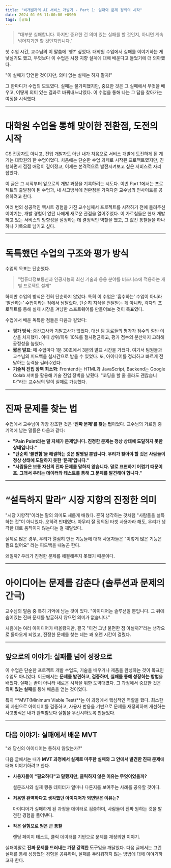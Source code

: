 ```yaml
---
title: "비개발자의 AI 서비스 개발기 - Part 1: 실패와 문제 정의의 시작"
date: 2024-01-05 11:00:00 +0900
tags: [글또]
---
```


> "대부분 실패합니다. 하지만 중요한 건 의미 있는 실패를 할 것인지, 아니면 계속 넘어지기만 할 것인지입니다."

첫 수업 시간, 교수님의 이 말씀에 '엥?' 싶었다. 대학원 수업에서 실패를 이야기하는 게 낯설기도 했고, 무엇보다 이 수업은 시장 지향 설계에 대해 배운다고 들었기에 더 의아했다.

"이 실패가 당연한 것이지만, 의미 없는 실패는 하지 말자!"

그 한마디가 수업의 모토였다. 실패는 불가피했지만, 중요한 것은 그 실패에서 무엇을 배우고, 어떻게 의미 있는 결과로 바꿔내느냐였다. 이 수업을 통해 나는 그 답을 찾아가는 여정을 시작했다.

---

# **대학원 수업을 통해 맞이한 전환점, 도전의 시작**

CS 전공자도 아니고, 전업 개발자도 아닌 내가 처음으로 서비스 개발에 도전하게 된 계기는 대학원의 한 수업이었다. 처음에는 단순한 수업 과제로 시작된 프로젝트였지만, 진행하면서 점점 애정이 깊어졌고, 이제는 본격적으로 발전시켜보고 싶은 서비스로 자리 잡았다.

이 글은 그 시작부터 앞으로의 개발 과정을 기록하려는 시도다. 이번 Part 1에서는 프로젝트의 출발점이 된 수업과, 내 사고방식에 전환점을 가져다준 교수님의 인사이트를 공유하려고 한다.

여러 번의 성공적인 엑시트 경험을 가진 교수님께서 프로젝트를 시작하기 전에 들려주신 이야기는, 개발 경험이 없던 나에게 새로운 관점을 열어주었다. 이 가르침들은 현재 개발하고 있는 서비스의 방향성을 설정하는 데 결정적인 역할을 했고, 그 값진 통찰들을 하나하나 기록으로 남기고 싶다.

---

# **독특했던 수업의 구조와 평가 방식**

수업의 목표는 단순했다.

> "컴퓨터정보통신과 인공지능의 최신 기술과 응용 분야를 비즈니스에 적용하는 개별 프로젝트 설계"

하지만 수업의 방식은 전혀 단순하지 않았다. 특히 이 수업은 ‘흡수하는’ 수업이 아니라 ‘발산하는’ 수업이라는 점에서 남달랐다. 단순히 지식을 전달받는 게 아니라, 각자의 프로젝트를 통해 실제 시장을 겨냥한 소프트웨어를 만들어보는 것이 목표였다.

수업에서 배운 독특한 점들은 다음과 같았다:

- **평가 방식**: 중간고사와 기말고사가 없었다. 대신 팀 동료들의 평가가 점수의 절반 이상을 차지했다. 이때 상위/하위 10%를 절사평균하고, 평가 점수의 분산까지 고려해 공정성을 높였다.
- **짧은 발표**: 매 수업마다 1분 30초에서 3분의 발표 시간을 가졌다. 여기서 팀원들과 교수님의 피드백을 실시간으로 받을 수 있었다. 또, 아이디어를 정리하고 빠르게 전달하는 능력을 길러주었다.
- **기술적 진입 장벽 최소화**: Frontend는 HTML과 JavaScript, Backend는 Google Colab 서버를 활용해 기술 진입 장벽을 낮췄다. "코딩을 할 줄 몰라도 괜찮습니다"라는 교수님의 말이 실제로 가능했다.

---

# **진짜 문제를 찾는 법**

수업에서 교수님이 가장 강조한 것은 **‘진짜 문제’를 찾는 법**이었다. 교수님의 가르침 중 기억에 남는 말들은 다음과 같다:

- **"Pain Point라는 말 자체가 문제입니다. 진정한 문제는 정상 상태에 도달하지 못한 상태입니다."**
- **"단순히 ‘불편함’을 해결하는 것은 발명일 뿐입니다. 우리가 찾아야 할 것은 사람들이 정상 상태에 도달하지 못한 ‘문제’입니다."**
- **"사람들은 보통 자신의 진짜 문제를 말하지 않습니다. 말로 표현하기 어렵기 때문이죠. 그래서 우리는 데이터와 테스트를 통해 그 문제를 발견해야 합니다."**

---

# **“설득하지 말라” 시장 지향의 진정한 의미**

"시장 지향적"이라는 말의 의미도 새롭게 배웠다. 흔히 생각하는 것처럼 "사람들을 설득하는 것"이 아니었다. 오히려 반대였다. 아무리 잘 정의된 타겟 사용자라 해도, 우리가 생각한 대로 움직이지 않는다는 걸 깨달았다.

실제로 많은 경우, 우리가 열심히 만든 기능들에 대해 사용자들은 "이렇게 많은 기능은 필요 없어요" 라는 피드백을 내놓곤 한다.

왜일까? 우리가 진정한 문제를 해결해주지 못했기 때문이다.

---

# **아이디어는 문제를 감춘다 (솔루션과 문제의 간극)**

교수님의 말씀 중 특히 기억에 남는 것이 있다. "아이디어는 솔루션일 뿐입니다. 그 뒤에 숨어있는 진짜 문제를 발굴하지 않으면 의미가 없습니다."

처음에는 여러 아이디어가 떠올랐지만, 결국 "이건 그냥 불편한 점 아닐까?"라는 생각으로 돌아오게 되었고, 진정한 문제를 찾는 데는 꽤 오랜 시간이 걸렸다.

---

## **앞으로의 이야기: 실패를 넘어 성장으로**

이 수업은 단순한 프로젝트 개발 수업도, 기술을 배우거나 제품을 완성하는 것이 목표인 수업도 아니었다. 이곳에서는 **문제를 발견하고, 검증하며, 실패를 통해 성장하는 방법**을 배웠다. 실패는 끝이 아니라 새로운 시작을 위한 도약대였다. 그 과정에서 중요한 것은 **의미 있는 실패**를 통해 배움을 얻는 것이었다.

특히 **MVT(Minimum Viable Test)**는 이 과정에서 핵심적인 역할을 했다. 최소한의 자원으로 아이디어를 검증하고, 사용자 반응을 기반으로 문제를 재정의하며 개선하는 사고방식은 내가 완벽함보다 실험을 우선시하도록 만들었다.

---

## **다음 이야기: 실패에서 배운 MVT**

"왜 당신의 아이디어는 통하지 않았는가?"

다음 글에서는 내가 **MVT 과정에서 실제로 마주한 실패와 그 안에서 발견한 진짜 문제**에 대해 이야기하려고 한다.

- **사용자들이 "필요하다"고 말했지만, 클릭하지 않은 이유는 무엇이었을까?**
    
    설문조사와 실제 행동 데이터가 얼마나 다른지를 보여주는 사례를 공유할 것이다.
    
- **처음엔 완벽하다고 생각했던 아이디어가 외면받은 이유는?**
    
    아이디어가 실패하게 된 과정을 데이터로 검증하며, 사람들이 진짜 원하는 것을 발견한 경험을 풀어낸다.
    
- **작은 실험으로 얻은 큰 통찰**
    
    랜딩 페이지 테스트, 클릭 데이터를 기반으로 문제를 재정의한 이야기.
    

실패야말로 **진짜 문제를 드러내는 가장 강력한 도구**임을 깨달았다. 다음 글에서는 그런 실패를 통해 성장했던 경험을 공유하며, 실패를 두려워하지 않는 방법에 대해 이야기하고자 한다.
